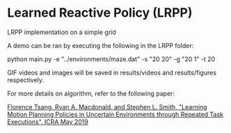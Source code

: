 # Learned Reactive Policy (LRPP)
LRPP implementation on a simple grid

A demo can be ran by executing the following in the LRPP folder:

python main.py -e "../environments/maze.dat" -s "20 20" -g "20 1" -t 20 

GIF videos and images will be saved in results/videos and results/figures respectively.

For more details on algorithm, refer to the following paper:

[Florence Tsang, Ryan A. Macdonald, and Stephen L. Smith, "Learning Motion Planning Policies in Uncertain Environments through Repeated Task Executions", ICRA May 2019](https://ieeexplore.ieee.org/document/8793961)
